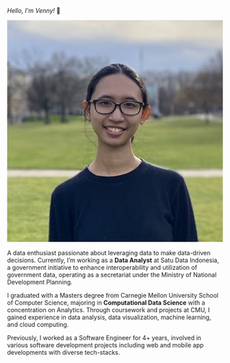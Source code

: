 *Hello, I'm Venny!* 👋

<img class="avatar" src="images/author.jpeg" alt="avatar">

A data enthusiast passionate about leveraging data to make data-driven decisions. Currently, I’m working as a **Data Analyst** at Satu Data Indonesia, a government initiative to enhance interoperability and utilization of government data, operating as a secretariat under the Ministry of National Development Planning.

I graduated with a Masters degree from Carnegie Mellon University School of Computer Science, majoring in **Computational Data Science** with a concentration on Analytics. Through coursework and projects at CMU, I gained experience in data analysis, data visualization, machine learning, and cloud computing.

Previously, I worked as a Software Engineer for 4+ years, involved in various software development projects including web and mobile app developments with diverse tech-stacks.
